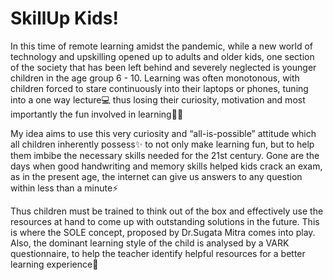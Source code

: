 # SkillUp Kids!
In this time of remote learning amidst the pandemic, while a new world of technology and upskilling opened up to adults and older kids, one section of the society that has been left behind and severely neglected is younger children in the age group 6 - 10. Learning was often monotonous, with children forced to stare continuously into their laptops or phones, tuning into a one way lecture:computer: thus losing their curiosity, motivation and most importantly the fun involved in learning:woman_teacher: 

My idea aims to use this very curiosity and “all-is-possible” attitude which all children inherently possess:sparkles: to not only make learning fun, but to help them imbibe the necessary skills needed for the 21st century. Gone are the days when good handwriting and memory skills helped kids crack an exam, as in the present age, the internet can give us answers to any question within less than a minute:zap:

Thus children must be trained to think out of the box and effectively use the resources at hand to come up with outstanding solutions in the future. This is where the SOLE concept, proposed by Dr.Sugata Mitra comes into play. Also, the dominant learning style of the child is analysed by a VARK questionnaire, to help the teacher identify helpful resources for a better learning experience:partying_face:



